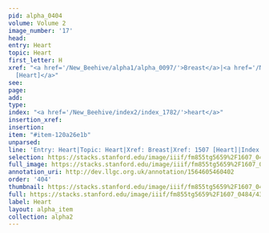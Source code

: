 ```yaml
---
pid: alpha_0404
volume: Volume 2
image_number: '17'
head: 
entry: Heart
topic: Heart
first_letter: H
xref: "<a href='/New_Beehive/alpha1/alpha_0097/'>Breast</a>|<a href='/New_Beehive/toc/toc2_295/'>1507
  [Heart]</a>"
see: 
page: 
add: 
type: 
index: "<a href='/New_Beehive/index2/index_1782/'>heart</a>"
insertion_xref: 
insertion: 
item: "#item-120a26e1b"
unparsed: 
line: 'Entry: Heart|Topic: Heart|Xref: Breast|Xref: 1507 [Heart]|Index: heart|#item-120a26e1b'
selection: https://stacks.stanford.edu/image/iiif/fm855tg5659%2F1607_0484/435,3076,2996,476/full/0/default.jpg
full_image: https://stacks.stanford.edu/image/iiif/fm855tg5659%2F1607_0484/full/full/0/default.jpg
annotation_uri: http://dev.llgc.org.uk/annotation/1564605460402
order: '404'
thumbnail: https://stacks.stanford.edu/image/iiif/fm855tg5659%2F1607_0484/435,3076,600,180/250,/0/default.jpg
full: https://stacks.stanford.edu/image/iiif/fm855tg5659%2F1607_0484/435,3076,2996,476/full/0/default.jpg
label: Heart
layout: alpha_item
collection: alpha2
---
```

